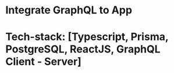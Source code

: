 # Integrate GraphQL to App

# Tech-stack: [Typescript, Prisma, PostgreSQL, ReactJS, GraphQL Client - Server]
